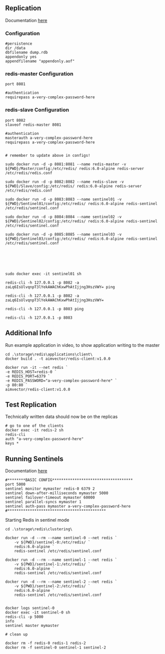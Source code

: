 
## Replication

Documentation [here](https://redis.io/topics/replication)

### Configuration

```
#persistence
dir /data
dbfilename dump.rdb
appendonly yes
appendfilename "appendonly.aof"

```
### redis-master Configuration

```
port 8081

#authentication
requirepass a-very-complex-password-here
```
### redis-slave Configuration

```
port 8082
slaveof redis-master 8081

#authentication
masterauth a-very-complex-password-here
requirepass a-very-complex-password-here

```

```

# remember to update above in configs!

sudo docker run -d -p 8081:8081 --name redis-master -v ${PWD}/Master/config:/etc/redis/ redis:6.0-alpine redis-server /etc/redis/redis.conf

sudo docker run -d -p 8082:8082 --name redis-slave -v ${PWD}/Slave/config:/etc/redis/ redis:6.0-alpine redis-server /etc/redis/redis.conf

sudo docker run -d -p 8083:8083 --name sentinel01 -v ${PWD}/Sentinel01/config:/etc/redis/ redis:6.0-alpine redis-sentinel /etc/redis/sentinel.conf

sudo docker run -d -p 8084:8084 --name sentinel02 -v ${PWD}/Sentinel02/config:/etc/redis/ redis:6.0-alpine redis-sentinel /etc/redis/sentinel.conf

sudo docker run -d -p 8085:8085 --name sentinel03 -v ${PWD}/Sentinel03/config:/etc/redis/ redis:6.0-alpine redis-sentinel /etc/redis/sentinel.conf






sudo docker exec -it sentinel01 sh

redis-cli -h 127.0.0.1 -p 8082 -a zaLq6IsUlvqnpT3lYekAWAChKxwPhAtIjjng3HszVWY= ping

redis-cli -h 127.0.0.1 -p 8082 -a zaLq6IsUlvqnpT3lYekAWAChKxwPhAtIjjng3HszVWY=

redis-cli -h 127.0.0.1 -p 8083 ping

redis-cli -h 127.0.0.1 -p 8083

```

## Additional Info

Run example application in video, to show application writing to the master

```
cd .\storage\redis\applications\client\
docker build . -t aimvector/redis-client:v1.0.0

docker run -it --net redis `
-e REDIS_HOST=redis-0 `
-e REDIS_PORT=6379 `
-e REDIS_PASSWORD="a-very-complex-password-here" `
-p 80:80 `
aimvector/redis-client:v1.0.0

```

## Test Replication

Technically written data should now be on the replicas

```
# go to one of the clients
docker exec -it redis-2 sh
redis-cli
auth "a-very-complex-password-here"
keys *

```

## Running Sentinels

Documentation [here](https://redis.io/topics/sentinel)

```
#********BASIC CONFIG************************************
port 5000
sentinel monitor mymaster redis-0 6379 2
sentinel down-after-milliseconds mymaster 5000
sentinel failover-timeout mymaster 60000
sentinel parallel-syncs mymaster 1
sentinel auth-pass mymaster a-very-complex-password-here
#********************************************

```
Starting Redis in sentinel mode

```
cd .\storage\redis\clustering\

docker run -d --rm --name sentinel-0 --net redis `
    -v ${PWD}/sentinel-0:/etc/redis/ `
    redis:6.0-alpine `
    redis-sentinel /etc/redis/sentinel.conf

docker run -d --rm --name sentinel-1 --net redis `
    -v ${PWD}/sentinel-1:/etc/redis/ `
    redis:6.0-alpine `
    redis-sentinel /etc/redis/sentinel.conf

docker run -d --rm --name sentinel-2 --net redis `
    -v ${PWD}/sentinel-2:/etc/redis/ `
    redis:6.0-alpine `
    redis-sentinel /etc/redis/sentinel.conf


docker logs sentinel-0
docker exec -it sentinel-0 sh
redis-cli -p 5000
info
sentinel master mymaster

# clean up 

docker rm -f redis-0 redis-1 redis-2
docker rm -f sentinel-0 sentinel-1 sentinel-2


```

